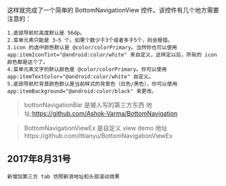 这样就完成了一个简单的 BottomNavigationView 控件。该控件有几个地方需要注意的：

    1.底部导航栏高度默认是 56dp。
    2.菜单元素只能是 3~5 个。如果个数少于3个或者多于5个，则会报错。
    3.icon 的选中颜色默认是 @color/colorPrimary。当然你也可以使用 app:itemIconTint="@android:color/white" 来自定义，这样定以后，所有的 icon 颜色都是这个了。
    4.菜单元素文字的默认颜色是 @color/colorPrimary。你可以使用 app:itemTextColor="@android:color/white" 自定义。
    5.底部导航栏背景颜色默认是当前样式的背景色（白色/黑色），你可以使用 app:itemBackground="@android:color/black" 来更改。

> bottonNavigationBar 是被人写的第三方东西
   地址;https://github.com/Ashok-Varma/BottomNavigation
   
> BottomNavigationViewEx 是自定义 view
 demo 地址https://github.com/ittianyu/BottomNavigationViewEx


 ## 2017年8月31号

    新增加第三方 tab 仿照新浪地址和头部滚动效果

 
 
 
